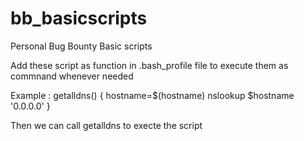 # bb_basicscripts
Personal Bug Bounty Basic scripts

Add these script as function in .bash_profile file to execute them as commnand whenever needed

Example : getalldns() { hostname=$(hostname) nslookup $hostname '0.0.0.0' }

Then we can call getalldns to execte the script
